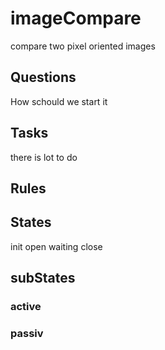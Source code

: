 # imageCompare
compare two pixel oriented images
## Questions
How schould we start it
## Tasks
there is lot to do
## Rules

## States
init
open
waiting
close

## subStates
### active
### passiv
